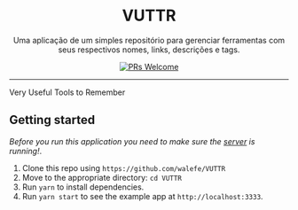 <h1 align="center">
<br>
VUTTR
</h1>

<p align="center">Uma aplicação de um simples repositório para gerenciar ferramentas com seus respectivos nomes, links, descrições e tags.</p>

<p align="center">
  <a href="http://makeapullrequest.com">
    <img src="https://img.shields.io/badge/PRs-welcome-brightgreen.svg?style=flat-square" alt="PRs Welcome">
  </a>

</p>

<hr />

Very Useful Tools to Remember

## Getting started

_Before you run this application you need to make sure the [server](https://github.com/walefe/VUTTR) is running!_.

1. Clone this repo using `https://github.com/walefe/VUTTR`
2. Move to the appropriate directory: `cd VUTTR`<br />
3. Run `yarn` to install dependencies.<br />
4. Run `yarn start` to see the example app at `http://localhost:3333`.
